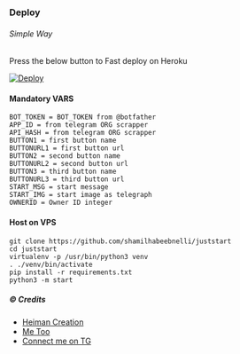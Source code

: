 ### Deploy

###### Simple Way
Press the below button to Fast deploy on Heroku

[![Deploy](https://www.herokucdn.com/deploy/button.svg)](https://heroku.com/deploy?template=https://heroku.com/deploy?template=https://github.com/shamilhabeebnelli/juststart)

#### Mandatory VARS
```
BOT_TOKEN = BOT_TOKEN from @botfather
APP_ID = from telegram ORG scrapper
API_HASH = from telegram ORG scrapper
BUTTON1 = first button name
BUTTONURL1 = first button url
BUTTON2 = second button name
BUTTONURL2 = second button url
BUTTON3 = third button name
BUTTONURL3 = third button url
START_MSG = start message
START_IMG = start image as telegraph
OWNERID = Owner ID integer
````

#### Host on VPS
```
git clone https://github.com/shamilhabeebnelli/juststart
cd juststart
virtualenv -p /usr/bin/python3 venv
. ./venv/bin/activate
pip install -r requirements.txt
python3 -m start
```

##### © Credits
- [Heiman Creation](https://github.com/HeimanPictures/)
- [Me Too](https://github.com/shamilhabeebnelli/)
- [Connect me on TG](https://t.me/shamilnelli/)

